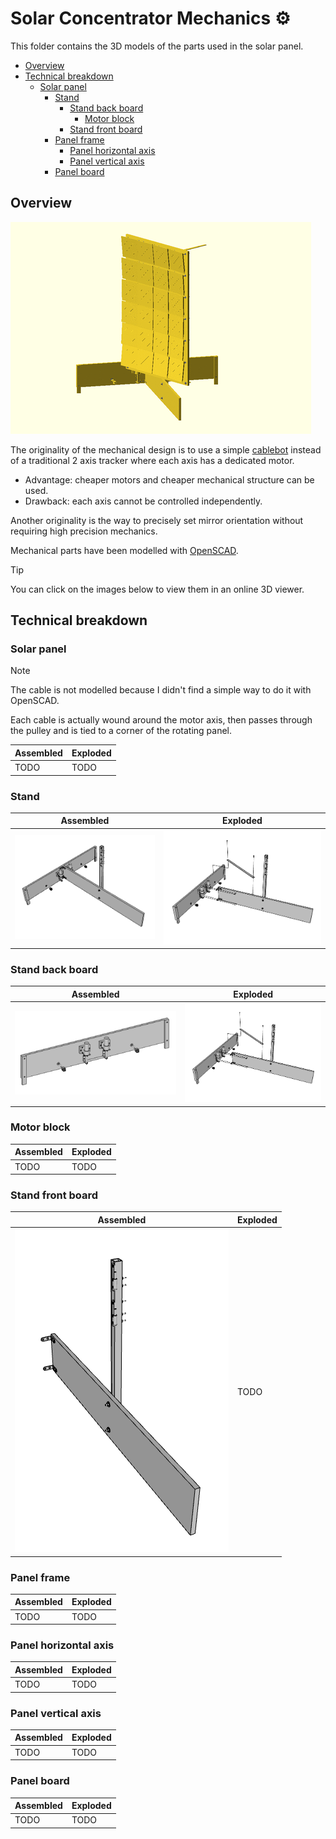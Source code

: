 # Solar Concentrator Mechanics :gear:

This folder contains the 3D models of the parts used in the solar panel.

- [Overview](#overview)
- [Technical breakdown](#technical-breakdown)
    - [Solar panel](#solar-panel)
        - [Stand](#stand)
            - [Stand back board](#stand-back-board)
                - [Motor block](#motor-block)
            - [Stand front board](#stand-front-board)
        - [Panel frame](#panel-frame)
            - [Panel horizontal axis](#panel-horizontal-axis)
            - [Panel vertical axis](#panel-vertical-axis)
        - [Panel board](#panel-board)

## Overview

![Solar panel animation](generated/solar_panel.gif)

The originality of the mechanical design is to use a simple [cablebot](https://en.wikipedia.org/wiki/Cable_robots) instead
of a traditional 2 axis tracker where each axis has a dedicated motor.
* Advantage: cheaper motors and cheaper mechanical structure can be used.
* Drawback: each axis cannot be controlled independently.

Another originality is the way to precisely set mirror orientation without
requiring high precision mechanics.

Mechanical parts have been modelled with [OpenSCAD](https://openscad.org/).

> [!TIP]
> You can click on the images below to view them in an online 3D viewer.

## Technical breakdown

### Solar panel

> [!NOTE]
> The cable is not modelled because I didn't find a simple way to do it with OpenSCAD.
>
> Each cable is actually wound around the motor axis, then passes through the pulley
> and is tied to a corner of the rotating panel.

| Assembled | Exploded |
| --------- | -------- |
| TODO | TODO |

### Stand

| Assembled | Exploded |
| --------- | -------- |
| ![Stand](generated/stand.png) | ![Stand](generated/stand_exploded.png) |

### Stand back board

| Assembled | Exploded |
| --------- | -------- |
| [![Stand back board](generated/stand_back_board.png)](https://remipch.github.io/test_website/view_3d.html?model=stand_back_board) | ![Stand](generated/stand_exploded.png) |

### Motor block

| Assembled | Exploded |
| --------- | -------- |
| TODO | TODO |

### Stand front board

| Assembled | Exploded |
| --------- | -------- |
| ![Stand front board](generated/stand_front_board.png) | TODO |

### Panel frame

| Assembled | Exploded |
| --------- | -------- |
| TODO | TODO |

### Panel horizontal axis

| Assembled | Exploded |
| --------- | -------- |
| TODO | TODO |

### Panel vertical axis

| Assembled | Exploded |
| --------- | -------- |
| TODO | TODO |

### Panel board

| Assembled | Exploded |
| --------- | -------- |
| TODO | TODO |
